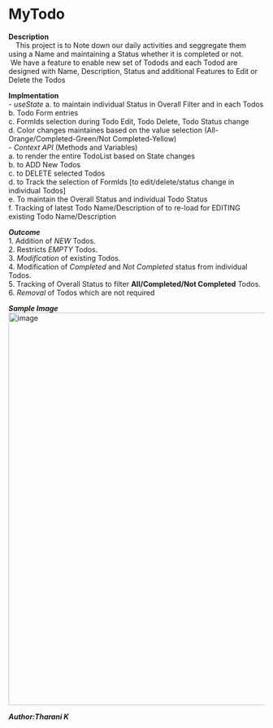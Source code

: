 # MyTodo

**Description**   
&emsp;This project is to Note down our daily activities and seggregate them using a Name and maintaining a Status whether it is completed or not.   
&nbsp;We have a feature to enable new set of Todods and each Todod are designed with Name, Description, Status and additional Features to Edit or Delete the Todos

**Implmentation**   
    - *useState* 
        a. to maintain individual Status in Overall Filter and in each Todos   
        b. Todo Form entries   
        c. FormIds selection during Todo Edit, Todo Delete, Todo Status change    
        d. Color changes maintaines based on the value selection (All-Orange/Completed-Green/Not Completed-Yellow)   
    - *Context API* (Methods and Variables)   
        a. to render the entire TodoList based on State changes   
        b. to ADD New Todos   
        c. to DELETE selected Todos   
        d. to Track the selection of FormIds [to edit/delete/status change in individual Todos]   
        e. To maintain the Overall Status and individual Todo Status   
        f. Tracking of latest Todo Name/Description of to re-load for EDITING existing Todo Name/Description   

***Outcome***   
    1. Addition of *NEW* Todos.   
    2. Restricts *EMPTY* Todos.   
    3. *Modification* of existing Todos.   
    4. Modification of *Completed* and *Not Completed* status from individual Todos.   
    5. Tracking of Overall Status to filter **All/Completed/Not Completed** Todos.   
    6. *Removal* of Todos which are not required   

***Sample Image***   
<img width="773" alt="image" src="https://github.com/Tharani-Kasiselvam/react-todo/assets/162134346/7bdadfd5-601d-44c8-b8df-a6d1044f6763">


***Author:Tharani K***
